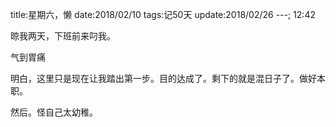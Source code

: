 title:星期六，懒
date:2018/02/10
tags:记50天
update:2018/02/26
---;
12:42

晾我两天，下班前来叼我。

气到胃痛

明白，这里只是现在让我踏出第一步。目的达成了。剩下的就是混日子了。做好本职。

然后。怪自己太幼稚。

